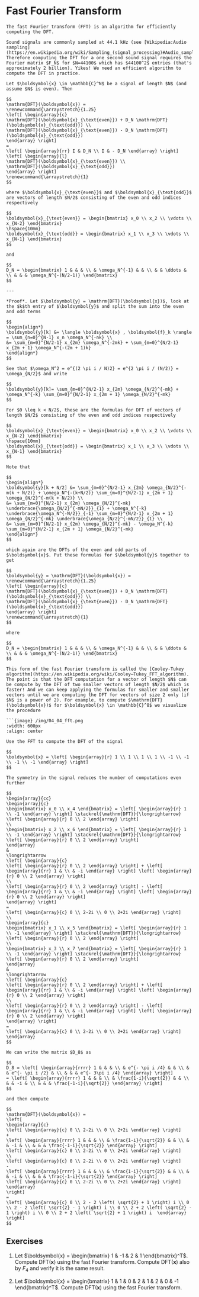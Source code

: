 # Fast Fourier Transform

```{div} bigidea
The fast Fourier transform (FFT) is an algorithm for efficiently computing the DFT.
```

```{div} note
Sound signals are commonly sampled at 44.1 kHz (see [Wikipedia:Audio sampling](https://en.wikipedia.org/wiki/Sampling_(signal_processing)#Audio_sampling)). Therefore computing the DFT for a one second sound signal requires the Fourier matrix $F_N$ for $N=44100$ which has $44100^2$ entries (that's approximately 2 billion). Yikes! We need an efficient algorithm to compute the DFT in practice.
```

```{div} theorem
Let $\boldsymbol{x} \in \mathbb{C}^N$ be a signal of length $N$ (and assume $N$ is even). Then

$$
\mathrm{DFT}(\boldsymbol{x}) =
\renewcommand{\arraystretch}{1.25}
\left[ \begin{array}{c}
\mathrm{DFT}(\boldsymbol{x}_{\text{even}}) + D_N \mathrm{DFT}(\boldsymbol{x}_{\text{odd}}) \\
\mathrm{DFT}(\boldsymbol{x}_{\text{even}}) - D_N \mathrm{DFT}(\boldsymbol{x}_{\text{odd}})
\end{array} \right]
=
\left[ \begin{array}{rr} I & D_N \\ I & - D_N \end{array} \right]
\left[ \begin{array}{l}
\mathrm{DFT}(\boldsymbol{x}_{\text{even}}) \\
\mathrm{DFT}(\boldsymbol{x}_{\text{odd}})
\end{array} \right]
\renewcommand{\arraystretch}{1}
$$

where $\boldsymbol{x}_{\text{even}}$ and $\boldsymbol{x}_{\text{odd}}$ are vectors of length $N/2$ consisting of the even and odd indices respectively

$$
\boldsymbol{x}_{\text{even}} = \begin{bmatrix} x_0 \\ x_2 \\ \vdots \\ x_{N-2} \end{bmatrix}
\hspace{10mm}
\boldsymbol{x}_{\text{odd}} = \begin{bmatrix} x_1 \\ x_3 \\ \vdots \\ x_{N-1} \end{bmatrix}
$$

and

$$
D_N = \begin{bmatrix} 1 & & & \\ & \omega_N^{-1} & & \\ & & \ddots & \\ & & & \omega_N^{-(N/2-1)} \end{bmatrix}
$$

---

*Proof*. Let $\boldsymbol{y} = \mathrm{DFT}(\boldsymbol{x})$, look at the $k$th entry of $\boldsymbol{y}$ and split the sum into the even and odd terms

$$
\begin{align*}
\boldsymbol{y}[k] &= \langle \boldsymbol{x} , \boldsymbol{f}_k \rangle = \sum_{n=0}^{N-1} x_n \omega_N^{-nk} \\
&= \sum_{m=0}^{N/2-1} x_{2m} \omega_N^{-2mk} + \sum_{m=0}^{N/2-1} x_{2m + 1} \omega_N^{-(2m + 1)k}
\end{align*}
$$

See that $\omega_N^2 = e^{(2 \pi i / N)2} = e^{2 \pi i / (N/2)} = \omega_{N/2}$ and write

$$
\boldsymbol{y}[k]= \sum_{m=0}^{N/2-1} x_{2m} \omega_{N/2}^{-mk} + \omega_N^{-k} \sum_{m=0}^{N/2-1} x_{2m + 1} \omega_{N/2}^{-mk}
$$

For $0 \leq k < N/2$, these are the formulas for DFT of vectors of length $N/2$ consisting of the even and odd indices respectively

$$
\boldsymbol{x}_{\text{even}} = \begin{bmatrix} x_0 \\ x_2 \\ \vdots \\ x_{N-2} \end{bmatrix}
\hspace{10mm}
\boldsymbol{x}_{\text{odd}} = \begin{bmatrix} x_1 \\ x_3 \\ \vdots \\ x_{N-1} \end{bmatrix}
$$

Note that

$$
\begin{align*}
\boldsymbol{y}[k + N/2] &= \sum_{m=0}^{N/2-1} x_{2m} \omega_{N/2}^{-m(k + N/2)} + \omega_N^{-(k+N/2)} \sum_{m=0}^{N/2-1} x_{2m + 1} \omega_{N/2}^{-m(k + N/2)} \\
&= \sum_{m=0}^{N/2-1} x_{2m} \omega_{N/2}^{-mk} \underbrace{\omega_{N/2}^{-mN/2}}_{1} + \omega_N^{-k} \underbrace{\omega_N^{-N/2}}_{-1} \sum_{m=0}^{N/2-1} x_{2m + 1} \omega_{N/2}^{-mk} \underbrace{\omega_{N/2}^{-mN/2}}_{1} \\
&= \sum_{m=0}^{N/2-1} x_{2m} \omega_{N/2}^{-mk} - \omega_N^{-k} \sum_{m=0}^{N/2-1} x_{2m + 1} \omega_{N/2}^{-mk}
\end{align*}
$$

which again are the DFTs of the even and odd parts of $\boldsymbol{x}$. Put these formulas for $\boldsymbol{y}$ together to get

$$
\boldsymbol{y} = \mathrm{DFT}(\boldsymbol{x}) =
\renewcommand{\arraystretch}{1.25}
\left[ \begin{array}{c}
\mathrm{DFT}(\boldsymbol{x}_{\text{even}}) + D_N \mathrm{DFT}(\boldsymbol{x}_{\text{odd}}) \\
\mathrm{DFT}(\boldsymbol{x}_{\text{even}}) - D_N \mathrm{DFT}(\boldsymbol{x}_{\text{odd}})
\end{array} \right]
\renewcommand{\arraystretch}{1}
$$

where

$$
D_N = \begin{bmatrix} 1 & & & \\ & \omega_N^{-1} & & \\ & & \ddots & \\ & & & \omega_N^{-(N/2-1)} \end{bmatrix}
$$
```

````{div} note
This form of the fast Fourier transform is called the [Cooley-Tukey algorithm](https://en.wikipedia.org/wiki/Cooley–Tukey_FFT_algorithm). The point is that the DFT computation for a vector of length $N$ can be compute by the DFT of two smaller vectors of length $N/2$ which is faster! And we can keep applying the formulas for smaller and smaller vectors until we are computing the DFT for vectors of size 2 only (if $N$ is a power of 2). For example, to compute $\mathrm{DFT}(\boldsymbol{x})$ for $\boldsymbol{x} \in \mathbb{C}^8$ we visualize the procedure

```{image} /img/04_04_fft.png
:width: 600px
:align: center

````

```{div} example
Use the FFT to compute the DFT of the signal

$$
\boldsymbol{x} = \left[ \begin{array}{r} 1 \\ 1 \\ 1 \\ 1 \\ -1 \\ -1 \\ -1 \\ -1 \end{array} \right]
$$

The symmetry in the signal reduces the number of computations even further

$$
\begin{array}{cc}
\begin{array}{c}
\begin{bmatrix} x_0 \\ x_4 \end{bmatrix} = \left[ \begin{array}{r} 1 \\ -1 \end{array} \right] \stackrel{\mathrm{DFT}}{\longrightarrow} \left[ \begin{array}{r} 0 \\ 2 \end{array} \right]
\\
\begin{bmatrix} x_2 \\ x_6 \end{bmatrix} = \left[ \begin{array}{r} 1 \\ -1 \end{array} \right] \stackrel{\mathrm{DFT}}{\longrightarrow} \left[ \begin{array}{r} 0 \\ 2 \end{array} \right]
\end{array}
&
\longrightarrow
\left[ \begin{array}{c}
\left[ \begin{array}{r} 0 \\ 2 \end{array} \right] + \left[ \begin{array}{rr} 1 & \\ & -i \end{array} \right] \left[ \begin{array}{r} 0 \\ 2 \end{array} \right]
\\
\left[ \begin{array}{r} 0 \\ 2 \end{array} \right] - \left[ \begin{array}{rr} 1 & \\ & -i \end{array} \right] \left[ \begin{array}{r} 0 \\ 2 \end{array} \right]
\end{array} \right]
=
\left[ \begin{array}{c} 0 \\ 2-2i \\ 0 \\ 2+2i \end{array} \right]
\\
\begin{array}{c}
\begin{bmatrix} x_1 \\ x_5 \end{bmatrix} = \left[ \begin{array}{r} 1 \\ -1 \end{array} \right] \stackrel{\mathrm{DFT}}{\longrightarrow} \left[ \begin{array}{r} 0 \\ 2 \end{array} \right]
\\
\begin{bmatrix} x_3 \\ x_7 \end{bmatrix} = \left[ \begin{array}{r} 1 \\ -1 \end{array} \right] \stackrel{\mathrm{DFT}}{\longrightarrow} \left[ \begin{array}{r} 0 \\ 2 \end{array} \right]
\end{array}
&
\longrightarrow
\left[ \begin{array}{c}
\left[ \begin{array}{r} 0 \\ 2 \end{array} \right] + \left[ \begin{array}{rr} 1 & \\ & -i \end{array} \right] \left[ \begin{array}{r} 0 \\ 2 \end{array} \right]
\\
\left[ \begin{array}{r} 0 \\ 2 \end{array} \right] - \left[ \begin{array}{rr} 1 & \\ & -i \end{array} \right] \left[ \begin{array}{r} 0 \\ 2 \end{array} \right]
\end{array} \right]
=
\left[ \begin{array}{c} 0 \\ 2-2i \\ 0 \\ 2+2i \end{array} \right]
\end{array}
$$

We can write the matrix $D_8$ as

$$
D_8 = \left[ \begin{array}{rrrr} 1 & & & \\ & e^{- \pi i /4} & & \\ & & e^{- \pi i /2} & \\ & & & e^{- 3\pi i /4} \end{array} \right]
= \left[ \begin{array}{rrrr} 1 & & & \\ & \frac{1-i}{\sqrt{2}} & & \\ & & -i & \\ & & & \frac{-1-i}{\sqrt{2}} \end{array} \right]
$$

and then compute

$$
\mathrm{DFT}(\boldsymbol{x}) =
\left[
\begin{array}{c}
\left[ \begin{array}{c} 0 \\ 2-2i \\ 0 \\ 2+2i \end{array} \right]
+
\left[ \begin{array}{rrrr} 1 & & & \\ & \frac{1-i}{\sqrt{2}} & & \\ & & -i & \\ & & & \frac{-1-i}{\sqrt{2}} \end{array} \right]
\left[ \begin{array}{c} 0 \\ 2-2i \\ 0 \\ 2+2i \end{array} \right]
\\
\left[ \begin{array}{c} 0 \\ 2-2i \\ 0 \\ 2+2i \end{array} \right]
-
\left[ \begin{array}{rrrr} 1 & & & \\ & \frac{1-i}{\sqrt{2}} & & \\ & & -i & \\ & & & \frac{-1-i}{\sqrt{2}} \end{array} \right]
\left[ \begin{array}{c} 0 \\ 2-2i \\ 0 \\ 2+2i \end{array} \right]
\end{array}
\right]
=
\left[ \begin{array}{c} 0 \\ 2 - 2 \left( \sqrt{2} + 1 \right) i \\ 0 \\ 2 - 2 \left( \sqrt{2} - 1 \right) i \\ 0 \\ 2 + 2 \left( \sqrt{2} - 1 \right) i \\ 0 \\ 2 + 2 \left( \sqrt{2} + 1 \right) i  \end{array} \right]
$$
```

## Exercises

1. Let $\boldsymbol{x} = \begin{bmatrix} 1 & -1 & 2 & 1 \end{bmatrix}^T$. Compute $\mathrm{DFT}(\boldsymbol{x})$ using the fast Fourier transform. Compute $\mathrm{DFT}(\boldsymbol{x})$ also by $F_4$ and verify it is the same result.

2. Let $\boldsymbol{x} = \begin{bmatrix} 1 & 1 & 0 & 2 & 1 & 2 & 0 & -1 \end{bmatrix}^T$. Compute $\mathrm{DFT}(\boldsymbol{x})$ using the fast Fourier transform.
